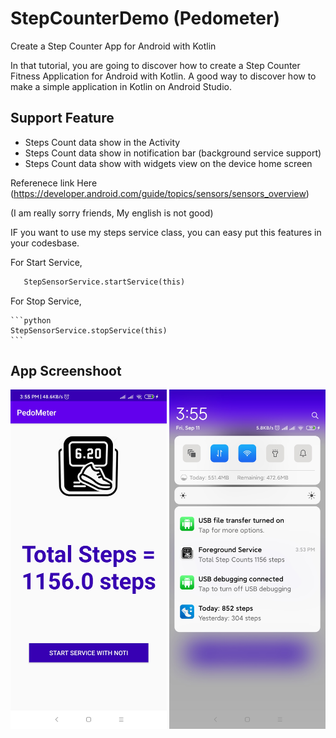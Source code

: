 # StepCounterDemo (Pedometer)

  Create a Step Counter App for Android with Kotlin

   In that tutorial, you are going to discover how to create a Step Counter Fitness Application for Android with Kotlin. A good way to discover how to make a simple application in Kotlin on Android Studio.
   
## Support Feature
* Steps Count data   show in the Activity
* Steps Count data  show in notification bar (background service support)
* Steps Count data  show  with widgets view on the device home screen

Referenece link Here (https://developer.android.com/guide/topics/sensors/sensors_overview)

(I am really sorry friends, My english is not good)

 IF you want to use my steps service class, you can easy put this features in your codesbase.
   
For Start Service,
    
  ```python
     StepSensorService.startService(this)
  ```
    
For Stop Service,
    
    ```python
    StepSensorService.stopService(this)
    ```

App Screenshoot
--------

   <img alt="Screen 1" src="https://github.com/dev-mgkaung/StepCounterDemo/blob/master/screen_shot_1.jpg" width="250"/>   <img alt="Screen 2" src="https://github.com/dev-mgkaung/StepCounterDemo/blob/master/screen_shot_2.jpg" width="250"/>
